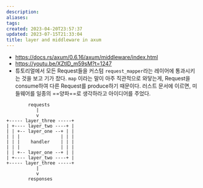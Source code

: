 ```yaml
---
description:
aliases: 
tags: 
created: 2023-04-20T23:57:37
updated: 2023-07-15T21:33:04
title: layer and middleware in axum
---
```

- https://docs.rs/axum/0.6.16/axum/middleware/index.html
- https://youtu.be/XZtlD_m59sM?t=1247
- 튜토리얼에서 모든 Request들을 커스텀 `request_mapper`라는 레이어에 통과시키는 것을 보고 기가 찼다. `map` 이라는 말이 아주 직관적으로 와닿는게, Request을 consume하여 다른 Request를 produce하기 때문이다. 러스트 문서에 이르면, 미들웨어를 일종의 ==양파==로 생각하라고 아이디어를 주었다.

```
        requests
           |
           v
+----- layer_three -----+
| +---- layer_two ----+ |
| | +-- layer_one --+ | |
| | |               | | |
| | |    handler    | | |
| | |               | | |
| | +-- layer_one --+ | |
| +---- layer_two ----+ |
+----- layer_three -----+
           |
           v
        responses
```
